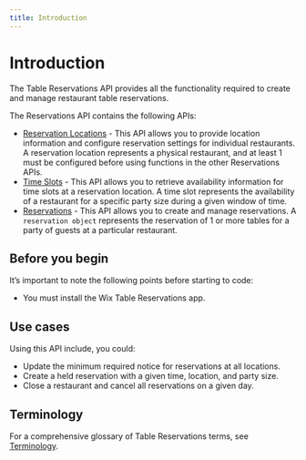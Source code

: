 ```yaml
---
title: Introduction
---
```


# Introduction

The Table Reservations API provides all the functionality required to create and manage restaurant table reservations. 

The Reservations API contains the following APIs:

* [Reservation Locations](https://www.wix.com/velo/reference/wix-table-reservations-v2/reservationlocations) - This API allows you to provide location information and configure reservation settings for individual restaurants. A reservation location represents a physical restaurant, and at least 1 must be configured before using functions in the other Reservations APIs.
* [Time Slots](https://www.wix.com/velo/reference/wix-table-reservations-v2/timeslots) - This API allows you to retrieve availability information for time slots at a reservation location. A time slot represents the availability of a restaurant for a specific party size during a given window of time. 
* [Reservations](https://www.wix.com/velo/reference/wix-table-reservations-v2/reservations) - This API allows you to create and manage reservations. A `reservation object` represents the reservation of 1 or more tables for a party of guests at a particular restaurant.
  
## Before you begin

It’s important to note the following points before starting to code:

* You must install the Wix Table Reservations app.

## Use cases

Using this API include, you could:

* Update the minimum required notice for reservations at all locations.
* Create a held reservation with a given time, location, and party size.
* Close a restaurant and cancel all reservations on a given day.

## Terminology

For a comprehensive glossary of Table Reservations terms, see [Terminology](https://www.wix.com/velo/reference/wix-table-reservations-v2/terminology).
